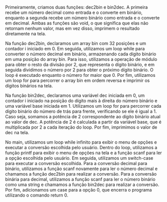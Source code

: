 Primeiramente, criamos duas funções: dec2bin e bin2dec. A primeira recebe um número decimal como entrada e o converte em binário, enquanto a segunda recebe um número binário como entrada e o converte em decimal. Ambas as funções são void, o que significa que elas não retornam nenhum valor, mas em vez disso, imprimem o resultado diretamente na tela.

Na função dec2bin, declaramos um array bin com 32 posições e um contador i iniciado em 0. Em seguida, utilizamos um loop while para converter o número decimal em binário, armazenando cada dígito binário em uma posição do array bin. Para isso, utilizamos a operação de módulo para obter o resto da divisão por 2, que representa o dígito binário, e em seguida dividimos o número por 2 para obter o próximo dígito binário. O loop é executado enquanto o número for maior que 0. Por fim, utilizamos um loop for para percorrer o array bin em ordem reversa e imprimir os dígitos binários na tela.

Na função bin2dec, declaramos uma variável dec iniciada em 0, um contador i iniciado na posição do dígito mais à direita do número binário e uma variável base iniciada em 1. Utilizamos um loop for para percorrer cada dígito binário do número de trás para frente, verificando se ele é igual a 1. Caso seja, somamos a potência de 2 correspondente ao dígito binário atual ao valor de dec. A potência de 2 é calculada a partir da variável base, que é multiplicada por 2 a cada iteração do loop. Por fim, imprimimos o valor de dec na tela.

No main, utilizamos um loop while infinito para exibir o menu de opções e executar a conversão escolhida pelo usuário. Dentro do loop, utilizamos a função printf para exibir o menu de opções na tela e a função scanf para ler a opção escolhida pelo usuário. Em seguida, utilizamos um switch-case para executar a conversão escolhida. Para a conversão decimal para binário, utilizamos a função scanf novamente para ler o número decimal e chamamos a função dec2bin para realizar a conversão. Para a conversão binária para decimal, utilizamos a função scanf para ler o número binário como uma string e chamamos a função bin2dec para realizar a conversão. Por fim, adicionamos um case para a opção 0, que encerra o programa utilizando o comando return 0.
